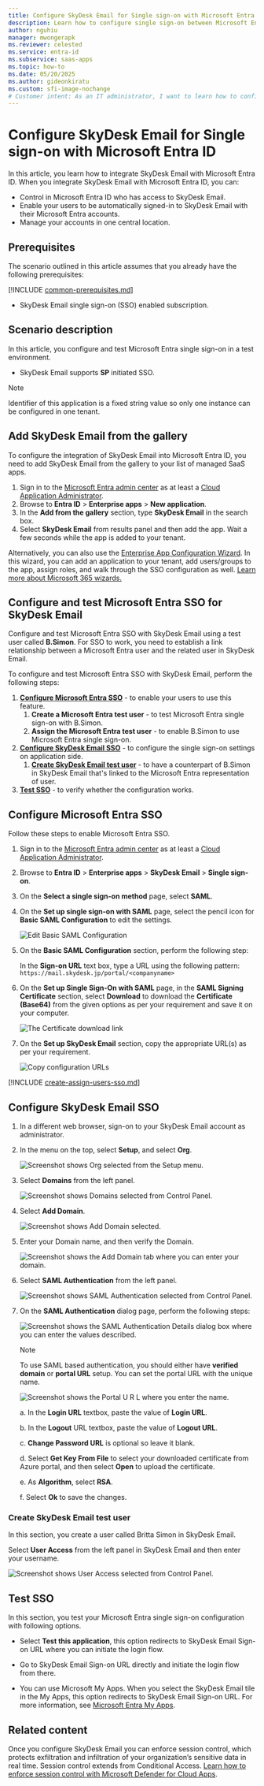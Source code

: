 ```yaml
---
title: Configure SkyDesk Email for Single sign-on with Microsoft Entra ID
description: Learn how to configure single sign-on between Microsoft Entra ID and SkyDesk Email.
author: nguhiu
manager: mwongerapk
ms.reviewer: celested
ms.service: entra-id
ms.subservice: saas-apps
ms.topic: how-to
ms.date: 05/20/2025
ms.author: gideonkiratu
ms.custom: sfi-image-nochange
# Customer intent: As an IT administrator, I want to learn how to configure single sign-on between Microsoft Entra ID and SkyDesk Email so that I can control who has access to SkyDesk Email, enable automatic sign-in with Microsoft Entra accounts, and manage my accounts in one central location.
---
```

# Configure SkyDesk Email for Single sign-on with Microsoft Entra ID

In this article,  you learn how to integrate SkyDesk Email with Microsoft Entra ID. When you integrate SkyDesk Email with Microsoft Entra ID, you can:

* Control in Microsoft Entra ID who has access to SkyDesk Email.
* Enable your users to be automatically signed-in to SkyDesk Email with their Microsoft Entra accounts.
* Manage your accounts in one central location.

## Prerequisites
The scenario outlined in this article assumes that you already have the following prerequisites:

[!INCLUDE [common-prerequisites.md](~/identity/saas-apps/includes/common-prerequisites.md)]
* SkyDesk Email single sign-on (SSO) enabled subscription.

## Scenario description

In this article,  you configure and test Microsoft Entra single sign-on in a test environment.

* SkyDesk Email supports **SP** initiated SSO.

> [!NOTE]
> Identifier of this application is a fixed string value so only one instance can be configured in one tenant.

## Add SkyDesk Email from the gallery

To configure the integration of SkyDesk Email into Microsoft Entra ID, you need to add SkyDesk Email from the gallery to your list of managed SaaS apps.

1. Sign in to the [Microsoft Entra admin center](https://entra.microsoft.com) as at least a [Cloud Application Administrator](~/identity/role-based-access-control/permissions-reference.md#cloud-application-administrator).
1. Browse to **Entra ID** > **Enterprise apps** > **New application**.
1. In the **Add from the gallery** section, type **SkyDesk Email** in the search box.
1. Select **SkyDesk Email** from results panel and then add the app. Wait a few seconds while the app is added to your tenant.

 Alternatively, you can also use the [Enterprise App Configuration Wizard](https://portal.office.com/AdminPortal/home?Q=Docs#/azureadappintegration). In this wizard, you can add an application to your tenant, add users/groups to the app, assign roles, and walk through the SSO configuration as well. [Learn more about Microsoft 365 wizards.](/microsoft-365/admin/misc/azure-ad-setup-guides)

<a name='configure-and-test-azure-ad-sso-for-skydesk-email'></a>

## Configure and test Microsoft Entra SSO for SkyDesk Email

Configure and test Microsoft Entra SSO with SkyDesk Email using a test user called **B.Simon**. For SSO to work, you need to establish a link relationship between a Microsoft Entra user and the related user in SkyDesk Email.

To configure and test Microsoft Entra SSO with SkyDesk Email, perform the following steps:

1. **[Configure Microsoft Entra SSO](#configure-azure-ad-sso)** - to enable your users to use this feature.
    1. **Create a Microsoft Entra test user** - to test Microsoft Entra single sign-on with B.Simon.
    1. **Assign the Microsoft Entra test user** - to enable B.Simon to use Microsoft Entra single sign-on.
1. **[Configure SkyDesk Email SSO](#configure-skydesk-email-sso)** - to configure the single sign-on settings on application side.
    1. **[Create SkyDesk Email test user](#create-skydesk-email-test-user)** - to have a counterpart of B.Simon in SkyDesk Email that's linked to the Microsoft Entra representation of user.
1. **[Test SSO](#test-sso)** - to verify whether the configuration works.

<a name='configure-azure-ad-sso'></a>

## Configure Microsoft Entra SSO

Follow these steps to enable Microsoft Entra SSO.

1. Sign in to the [Microsoft Entra admin center](https://entra.microsoft.com) as at least a [Cloud Application Administrator](~/identity/role-based-access-control/permissions-reference.md#cloud-application-administrator).
1. Browse to **Entra ID** > **Enterprise apps** > **SkyDesk Email** > **Single sign-on**.
1. On the **Select a single sign-on method** page, select **SAML**.
1. On the **Set up single sign-on with SAML** page, select the pencil icon for **Basic SAML Configuration** to edit the settings.

   ![Edit Basic SAML Configuration](common/edit-urls.png)

1. On the **Basic SAML Configuration** section, perform the following step:

    In the **Sign-on URL** text box, type a URL using the following pattern:
    `https://mail.skydesk.jp/portal/<companyname>`

1. On the **Set up Single Sign-On with SAML** page, in the **SAML Signing Certificate** section, select **Download** to download the **Certificate (Base64)** from the given options as per your requirement and save it on your computer.

	![The Certificate download link](common/certificatebase64.png)

1. On the **Set up SkyDesk Email** section, copy the appropriate URL(s) as per your requirement.

	![Copy configuration URLs](common/copy-configuration-urls.png)

<a name='create-an-azure-ad-test-user'></a>

[!INCLUDE [create-assign-users-sso.md](~/identity/saas-apps/includes/create-assign-users-sso.md)]

## Configure SkyDesk Email SSO

1. In a different web browser, sign-on to your SkyDesk Email account as administrator.

1. In the menu on the top, select **Setup**, and select **Org**.

    ![Screenshot shows Org selected from the Setup menu.](./media/skydeskemail-tutorial/menu.png)
  
1. Select **Domains** from the left panel.

    ![Screenshot shows Domains selected from Control Panel.](./media/skydeskemail-tutorial/domain.png)

1. Select **Add Domain**.

    ![Screenshot shows Add Domain selected.](./media/skydeskemail-tutorial/user.png)

1. Enter your Domain name, and then verify the Domain.

    ![Screenshot shows the Add Domain tab where you can enter your domain.](./media/skydeskemail-tutorial/details.png)

1. Select **SAML Authentication** from the left panel.

    ![Screenshot shows SAML Authentication selected from Control Panel.](./media/skydeskemail-tutorial/authentication.png)

1. On the **SAML Authentication** dialog page, perform the following steps:

    ![Screenshot shows the SAML Authentication Details dialog box where you can enter the values described.](./media/skydeskemail-tutorial/portal.png)

    > [!NOTE]
    > To use SAML based authentication, you should either have **verified domain** or **portal URL** setup. You can set the portal URL with the unique name.

    ![Screenshot shows the Portal U R L where you enter the name.](./media/skydeskemail-tutorial/file.png)

    a. In the **Login URL** textbox, paste the value of **Login URL**.

    b. In the **Logout** URL textbox, paste the value of **Logout URL**.

    c. **Change Password URL** is optional so leave it blank.

    d. Select **Get Key From File** to select your downloaded certificate from Azure portal, and then select **Open** to upload the certificate.

    e. As **Algorithm**, select **RSA**.

    f. Select **Ok** to save the changes.

### Create SkyDesk Email test user

In this section, you create a user called Britta Simon in SkyDesk Email.

Select **User Access** from the left panel in SkyDesk Email and then enter your username.

![Screenshot shows User Access selected from Control Panel.](./media/skydeskemail-tutorial/create-users.png)

## Test SSO

In this section, you test your Microsoft Entra single sign-on configuration with following options. 

* Select **Test this application**, this option redirects to SkyDesk Email Sign-on URL where you can initiate the login flow. 

* Go to SkyDesk Email Sign-on URL directly and initiate the login flow from there.

* You can use Microsoft My Apps. When you select the SkyDesk Email tile in the My Apps, this option redirects to SkyDesk Email Sign-on URL. For more information, see [Microsoft Entra My Apps](/azure/active-directory/manage-apps/end-user-experiences#azure-ad-my-apps).

## Related content

Once you configure SkyDesk Email you can enforce session control, which protects exfiltration and infiltration of your organization’s sensitive data in real time. Session control extends from Conditional Access. [Learn how to enforce session control with Microsoft Defender for Cloud Apps](/cloud-app-security/proxy-deployment-aad).
